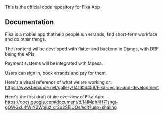 This is the official code repository for Fika App

## Documentation

Fika is a mobiel app that help people run errands, find short-term workface and do other things. 

The frontend wil be developed with flutter and backend in Django, with DRF being the APIs.

Payment systems will be integrated with Mpesa.

Users can sign in, book errands and pay for them.

Here's a visual reference of what we are working on:
https://www.behance.net/gallery/141606459/Fika-design-and-development

Here's the first draft of the overview of Fika App:
https://docs.google.com/document/d/14lMqh4H71angj-gOWGxL4tWIY2Wpjuz_or3u2SEjUOs/edit?usp=sharing
